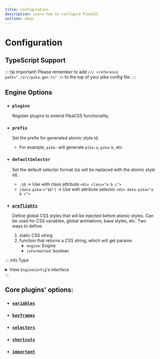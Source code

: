 ```yaml
---
title: Configuration
description: Learn how to configure PikaCSS
outline: deep
---
```


# Configuration

## TypeScript Support
::: tip Important!
Please remember to add `/// <reference path="./src/pika.gen.ts" />` to the top of your pika config file.
:::

## Engine Options
- ### `plugins`
    Register plugins to extend PikaCSS functionality.

- ### `prefix`
    Set the prefix for generated atomic style id.
    - For example, `pika-` will generate `pika-a`, `pika-b`, etc.

- ### `defaultSelector`
    Set the default selector format (`$$` will be replaced with the atomic style id).
    - `.$$` -> Use with class attribute `<div class="a b c">`
    - `[data-pika~="$$"]` -> Use with attribute selector `<div data-pika="a b c">`

- ### [`preflights`](/guide/preflights)
    Define global CSS styles that will be injected before atomic styles. Can be used for CSS variables, global animations, base styles, etc. Two ways to define:
    1. static CSS string
    2. function that returns a CSS string, which will get params
        - `engine`: Engine
        - `isFormatted`: boolean

::: info Type

<details>
<summary>View <code>EngineConfig</code>'s interface</summary>

<<< @/../packages/core/src/internal/types/engine.ts#EngineConfig

</details>
:::

## Core plugins' options:
- ### [`variables`](/guide/variables)

- ### [`keyframes`](/guide/keyframes)

- ### [`selectors`](/guide/selectors)

- ### [`shortcuts`](/guide/shortcuts)

- ### [`important`](/guide/important)
